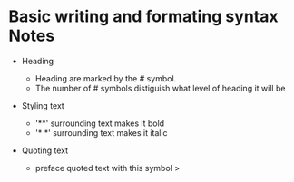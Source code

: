 # Basic writing and formating syntax Notes
 
* Heading
    * Heading are marked by the # symbol.
    * The number of # symbols distiguish what level of heading it will be

* Styling text
    * '**' surrounding text makes it bold
    * '* *' surrounding text makes it italic

* Quoting text
    * preface quoted text with this symbol >